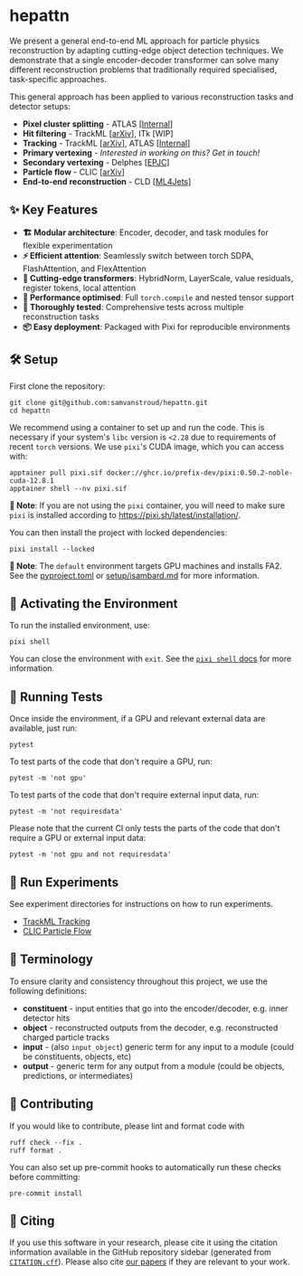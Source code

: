 # hepattn

We present a general end-to-end ML approach for particle physics reconstruction by adapting cutting-edge object detection techniques.
We demonstrate that a single encoder-decoder transformer can solve many different reconstruction problems that traditionally required specialised, task-specific approaches.

This general approach has been applied to various reconstruction tasks and detector setups:

- **Pixel cluster splitting** - ATLAS [[Internal][tide]]
- **Hit filtering** - TrackML [[arXiv][trackml]], ITk [WIP]
- **Tracking** - TrackML [[arXiv][trackml]], ATLAS [[Internal][tide]]
- **Primary vertexing** - *Interested in working on this? Get in touch!*
- **Secondary vertexing** - Delphes [[EPJC][vertexing]]
- **Particle flow** - CLIC [[arXiv][glow]]
- **End-to-end reconstruction** - CLD [[ML4Jets][ml4jets]]

[tide]: https://indico.cern.ch/event/1550297/contributions/6559827/
[trackml]: https://arxiv.org/abs/2411.07149
[vertexing]: https://link.springer.com/article/10.1140/epjc/s10052-024-13374-5
[glow]: https://arxiv.org/abs/2508.20092
[ml4jets]: https://indico.cern.ch/event/1526677/contributions/6530938/

## ✨ Key Features

- **🏗️ Modular architecture**: Encoder, decoder, and task modules for flexible experimentation
- **⚡ Efficient attention**: Seamlessly switch between torch SDPA, FlashAttention, and FlexAttention
- **🔬 Cutting-edge transformers**: HybridNorm, LayerScale, value residuals, register tokens, local attention
- **🚀 Performance optimised**: Full `torch.compile` and nested tensor support
- **🧪 Thoroughly tested**: Comprehensive tests across multiple reconstruction tasks
- **📦 Easy deployment**: Packaged with Pixi for reproducible environments


## 🛠️ Setup

First clone the repository:

```shell
git clone git@github.com:samvanstroud/hepattn.git
cd hepattn
```

We recommend using a container to set up and run the code.
This is necessary if your system's `libc` version is `<2.28` 
due to requirements of recent `torch` versions.
We use `pixi`'s CUDA image, which you can access with:

```shell
apptainer pull pixi.sif docker://ghcr.io/prefix-dev/pixi:0.50.2-noble-cuda-12.8.1
apptainer shell --nv pixi.sif
```

**📝 Note**: If you are not using the `pixi` container, you will need to make sure 
`pixi` is installed according to https://pixi.sh/latest/installation/. 

You can then install the project with locked dependencies:

```shell
pixi install --locked
```

**📝 Note**: The `default` environment targets GPU machines and installs FA2.
See the [pyproject.toml](pyproject.toml) or [setup/isambard.md](setup/isambard.md)
for more information.

## 🌟 Activating the Environment

To run the installed environment, use:

```shell
pixi shell
```

You can close the environment with `exit`.
See the [`pixi shell` docs](https://pixi.sh/latest/reference/cli/pixi/shell/) for more information.

## 🧪 Running Tests

Once inside the environment, if a GPU and relevant external data are available, just run: 

```shell
pytest
```

To test parts of the code that don't require a GPU, run:

```shell
pytest -m 'not gpu'
```

To test parts of the code that don't require external input data, run:

```shell
pytest -m 'not requiresdata'
```

Please note that the current CI only tests the parts of the code that don't require a GPU or external input data:

```shell
pytest -m 'not gpu and not requiresdata'
```

## 🏃 Run Experiments

See experiment directories for instructions on how to run experiments.

- [TrackML Tracking](src/hepattn/experiments/trackml/)
- [CLIC Particle Flow](src/hepattn/experiments/clic/)

## 📖 Terminology

To ensure clarity and consistency throughout this project, we use the following definitions:

- **constituent** - input entities that go into the encoder/decoder, e.g. inner detector hits
- **object** - reconstructed outputs from the decoder, e.g. reconstructed charged particle tracks
- **input** - (also `input_object`) generic term for any input to a module (could be constituents, objects, etc)
- **output** - generic term for any output from a module (could be objects, predictions, or intermediates)

## 🤝 Contributing

If you would like to contribute, please lint and format code with

```shell
ruff check --fix .
ruff format .
```

You can also set up pre-commit hooks to automatically run these checks before committing:

```shell
pre-commit install
```

## 📄 Citing

If you use this software in your research, please cite it using the citation information available in the GitHub repository sidebar (generated from [`CITATION.cff`](CITATION.cff)).
Please also cite [our papers](#hepattn) if they are relevant to your work.
